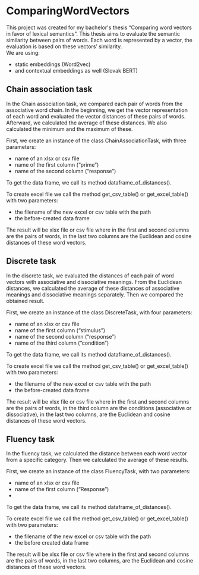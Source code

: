 # ComparingWordVectors
This project was created for my bachelor's thesis “Comparing word vectors in favor of lexical semantics”.
This thesis aims to evaluate the semantic similarity between pairs of words. Each word is represented by a vector, the evaluation is based on these vectors’ similarity.</br>
We are using:
* static embeddings (Word2vec)
* and contextual embeddings as well (Slovak BERT)

## Chain association task
In the Chain association task, we compared each pair of words from the associative word chain. In the beginning, we get the vector representation of each word and evaluated the vector distances of these pairs of words. Afterward, we calculated the average of these distances. We also calculated the minimum and the maximum of these.</br>

First, we create an instance of the class ChainAssociationTask, with three parameters:
*	name of an xlsx or csv file
*	name of the first column (“prime”)
*	name of the second column (“response”)</br>

To get the data frame, we call its method dataframe_of_distances().</br>

To create excel file we call the method get_csv_table() or get_excel_table() with two parameters:
*	the filename of the new excel or csv table with the path
*	the before-created data frame</br>

The result will be xlsx file or csv file where in the first and second columns are the pairs of words, in the last two columns are the Euclidean and cosine distances of these word vectors.

## Discrete task
In the discrete task, we evaluated the distances of each pair of word vectors with associative and dissociative meanings. From the Euclidean distances, we calculated the average of these distances of associative meanings and dissociative meanings separately. Then we compared the obtained result.</br>

First, we create an instance of the class DiscreteTask, with four parameters:
*	name of an xlsx or csv file
*	name of the first column (“stimulus”)
*	name of the second column (“response”)
*	name of the third column (“condition”)</br>

To get the data frame, we call its method dataframe_of_distances().</br>

To create excel file we call the method get_csv_table() or get_excel_table() with two parameters:
*	the filename of the new excel or csv table with the path
*	the before-created data frame</br>

The result will be xlsx file or csv file where in the first and second columns are the pairs of words, in the third column are the conditions (associative or dissociative), in the last two columns, are the Euclidean and cosine distances of these word vectors.

## Fluency task
In the fluency task, we calculated the distance between each word vector from a specific category. Then we calculated the average of these results.</br>

First, we create an instance of the class FluencyTask, with two parameters:
*	name of an xlsx or csv file
*	name of the first column (“Response”)</br>
*	
To get the data frame, we call its method dataframe_of_distances().</br>

To create excel file we call the method get_csv_table() or get_excel_table() with two parameters:
*	the filename of the new excel or csv table with the path
*	the before created data frame</br>

The result will be xlsx file or csv file where in the first and second columns are the pairs of words, in the last two columns, are the Euclidean and cosine distances of these word vectors.</br>

